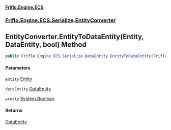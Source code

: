 #### [Friflo.Engine.ECS](index.md 'index')
### [Friflo.Engine.ECS.Serialize](Friflo.Engine.ECS.Serialize.md 'Friflo.Engine.ECS.Serialize').[EntityConverter](EntityConverter.md 'Friflo.Engine.ECS.Serialize.EntityConverter')

## EntityConverter.EntityToDataEntity(Entity, DataEntity, bool) Method

```csharp
public Friflo.Engine.ECS.Serialize.DataEntity EntityToDataEntity(Friflo.Engine.ECS.Entity entity, Friflo.Engine.ECS.Serialize.DataEntity dataEntity, bool pretty);
```
#### Parameters

<a name='Friflo.Engine.ECS.Serialize.EntityConverter.EntityToDataEntity(Friflo.Engine.ECS.Entity,Friflo.Engine.ECS.Serialize.DataEntity,bool).entity'></a>

`entity` [Entity](Entity.md 'Friflo.Engine.ECS.Entity')

<a name='Friflo.Engine.ECS.Serialize.EntityConverter.EntityToDataEntity(Friflo.Engine.ECS.Entity,Friflo.Engine.ECS.Serialize.DataEntity,bool).dataEntity'></a>

`dataEntity` [DataEntity](DataEntity.md 'Friflo.Engine.ECS.Serialize.DataEntity')

<a name='Friflo.Engine.ECS.Serialize.EntityConverter.EntityToDataEntity(Friflo.Engine.ECS.Entity,Friflo.Engine.ECS.Serialize.DataEntity,bool).pretty'></a>

`pretty` [System.Boolean](https://docs.microsoft.com/en-us/dotnet/api/System.Boolean 'System.Boolean')

#### Returns
[DataEntity](DataEntity.md 'Friflo.Engine.ECS.Serialize.DataEntity')